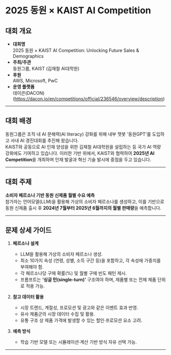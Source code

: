 # 2025 동원 × KAIST AI Competition


##  대회 개요
- **대회명**  
  2025 동원 × KAIST AI Competition: Unlocking Future Sales & Demographics  
- **주최/주관**  
  동원그룹, KAIST (김재철 AI대학원)  
- **후원**  
  AWS, Microsoft, PwC  
- **운영 플랫폼**  
  데이콘(DACON) (https://dacon.io/en/competitions/official/236546/overview/description)

---

##  대회 배경
동원그룹은 조직 내 AI 문해력(AI literacy) 강화를 위해 내부 챗봇 '동원GPT'를 도입하고 사내 AI 경진대회를 추진해 왔습니다.  
KAIST와 공동으로 AI 인재 양성을 위한 김재철 AI대학원을 설립하는 등 국가 AI 역량 강화에도 기여하고 있습니다. 이러한 기반 위에서, KAIST와 협력하여 **2025년 AI Competition**을 개최하며 인재 발굴과 혁신 기술 발시에 중점을 두고 있습니다.  

---

##  대회 주제
**소비자 페르소나 기반 동원 신제품 월별 수요 예측**  
참가자는 언어모델(LLM)을 활용해 가상의 소비자 페르소나를 생성하고, 이를 기반으로 동원 신제품 출시 후 **2024년 7월부터 2025년 6월까지의 월별 판매량**을 예측합니다.  

---

##  문제 상세 가이드
1. **페르소나 설계**
   - LLM을 활용해 가상의 소비자 페르소나 생성.
   - 최소 10가지 속성 (연령, 성별, 소득 구간 등)을 포함하고, 각 속성에 가중치를 부여해야 함.
   - 각 페르소나당 구매 확률(%) 및 월별 구매 빈도 패턴 제시.
   - 프롬프트는 **‘싱글 턴(single-turn)’** 구조여야 하며, 제품별 또는 전체 제품 단위로 적용 가능.

2. **참고 데이터 활용**
   - 시장 트렌드, 계절성, 프로모션 및 광고와 같은 이벤트 효과 반영.
   - 유사 제품군의 시장 데이터 수집 및 활용.
   - 유통 구조 상 제품 가격에 발생할 수 있는 할인·프로모션 요소 고려.

3. **예측 방식**
   - 학습 기반 모델 또는 시뮬레이션·계산 기반 방식 자유 선택 가능.

--- 

